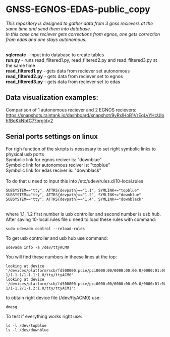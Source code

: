 # GNSS-EGNOS-EDAS-public_copy
*This repository is designed to gather data from 3 gnss recievers at the same time and send them into database.*  <br>
*In this case one reciever gets corrections from egnos, one gets correction from edas and one stays autonomous.* <br><br>

**sqlcreate** - input into database to create tables <br>
**run.py** - runs read_filtered1.py, read_filtered2.py and read_filtered3.py at the same time <br>
**read_filtered1.py** - gets data from reciever set autonomous <br>
**read_filtered2.py** - gets data from reciever set to egnos <br>
**read_filtered3.py** - gets data from reciever set to edas <br>

## Data visualization examples:
Comparison of 1 autonomous reciever and 2 EGNOS recievers: <br>
https://snapshots.raintank.io/dashboard/snapshot/9vRxlHoB1VrEqLvYHcUIohfBoKkNbfC7?orgId=2


## Serial ports settings on linux
For righ function of the skripts is nessesary to set right symbolic links to physical usb ports <br>
Symbolic link for egnos reciver is: "downblue" <br>
Symbolic link for autonomous reciver is: "topblue" <br>
Symbolic link for edas reciver is: "downblack" <br><br>
To do that u need to input this into /etc/udev/rules.d/10-local.rules
``` 10-local.rules
SUBSYSTEM=="tty", ATTRS{devpath}=="1.1", SYMLINK+="topblue" 
SUBSYSTEM=="tty", ATTRS{devpath}=="1.2", SYMLINK+="downblue"
SUBSYSTEM=="tty", ATTRS{devpath}=="1.4", SYMLINK+="downblack"
```
<br> where 1.1, 1.2 first number is usb controller and second number is usb hub.<br>
After saving 10-local.rules file u need to load these rules with command:
```
sudo udevadm control --reload-rules
```
To get  usb controller and usb hub use command:
```
udevadm info -a /dev/ttyACM0
```
You will find these numbers in theese lines at the top:
```
looking at device '/devices/platform/scb/fd500000.pcie/pci0000:00/0000:00:00.0/0000:01:00.0/usb1/1-1/1-1.1/1-1.1:1.0/tty/ttyACM0'
looking at device '/devices/platform/scb/fd500000.pcie/pci0000:00/0000:00:00.0/0000:01:00.0/usb1/1-1/1-1.2/1-1.2:1.0/tty/ttyACM1':
```
to obtain right device file  (/dev/ttyACM0) use:
```
dmesg
```
To test if everything works right use:
```
ls -l /dev/topblue
ls -l /dev/downblue
```
